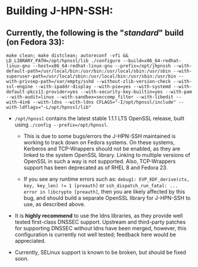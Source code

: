 # Building J-HPN-SSH:

## Currently, the following is the "*standard*" build (on Fedora 33):

```
make clean; make distclean; autoreconf -vfi && LD_LIBRARY_PATH=/opt/hpnssl/lib ./configure --build=x86_64-redhat-linux-gnu --host=x86_64-redhat-linux-gnu --prefix=/opt/jhpnssh --with-default-path=/usr/local/bin:/usr/bin:/usr/local/sbin:/usr/sbin --with-superuser-path=/usr/local/sbin:/usr/local/bin:/usr/sbin:/usr/bin --with-privsep-path=/var/empty/sshd --without-zlib-version-check --with-ssl-engine --with-ipaddr-display --with-pie=yes --with-systemd --with-default-pkcs11-provider=yes --with-security-key-builtin=yes --with-pam --with-audit=linux --with-sandbox=seccomp_filter --with-libedit --with-4in6 --with-ldns --with-ldns CFLAGS="-I/opt/hpnssl/include" --with-ldflags="-L/opt/hpnssl/lib"
```

* `/opt/hpnssl` contains the latest stable 1.1.1 LTS OpenSSL release, built
using `./config --prefix=/opt/hpnssl`. 

  * This is due to some bugs/errors the J-HPN-SSH maintained is working to
    track down on Fedora systems. On these systems, Kerberos and TCP-Wrappers
	should not be enabled, as they are linked to the system OpenSSL library.
	Linking to multiple versions of OpenSSL in such a way is not supported.
	Also, TCP-Wrappers support has been deprecated as of RHEL 8 and Fedora 23.

  * If you see any runtime errors such as: 
    `debug1: EVP_KDF_derive(ctx, key, key_len) != 1 [preauth]` or
	`ssh_dispatch_run_fatal: ... error in libcrypto [preauth]`, then you are
	likely affected by this bug, and should build a separate OpenSSL library
	for J-HPN-SSH to use, as described above.

* It is **highly recommend** to use the ldns libraries, as they provide well
  tested first-class DNSSEC support. Upstream and third-party patches for
  supporting DNSSEC without ldns have been merged, however, this configuration
  is currently not well tested; feedback here would be appreciated.

* Currently, SELinux support is known to be broken, but should be fixed soon.

